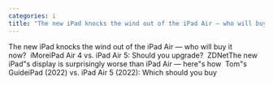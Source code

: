 ```yaml
---
categories: i
title: "The new iPad knocks the wind out of the iPad Air — who will buy it now  iMore"
---
```

The new iPad knocks the wind out of the iPad Air — who will buy it now?&nbsp;&nbsp;iMoreiPad Air 4 vs. iPad Air 5: Should you upgrade?&nbsp;&nbsp;ZDNetThe new iPad"s display is surprisingly worse than iPad Air — here"s how&nbsp;&nbsp;Tom"s GuideiPad (2022) vs. iPad Air 5 (2022): Which should you buy